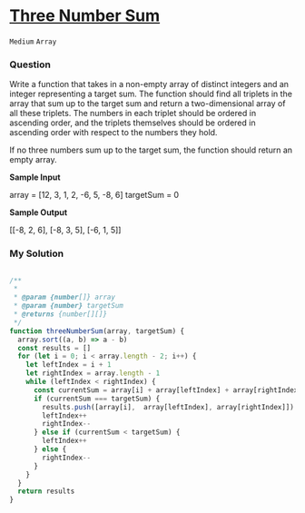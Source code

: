 # [Three Number Sum](https://www.algoexpert.io/questions/three-number-sum)

`Medium` `Array`

### Question
Write a function that takes in a non-empty array of distinct integers and an integer representing a target sum. The function should find all triplets in the array that sum up to the target sum and return a two-dimensional array of all these triplets. The numbers in each triplet should be ordered in ascending order, and the triplets themselves should be ordered in ascending order with respect to the numbers they hold.

If no three numbers sum up to the target sum, the function should return an empty array.



**Sample Input**

array = [12, 3, 1, 2, -6, 5, -8, 6]
targetSum = 0

**Sample Output**

[[-8, 2, 6], [-8, 3, 5], [-6, 1, 5]]

### My Solution
```js

/**
 * 
 * @param {number[]} array
 * @param {number} targetSum
 * @returns {number[][]}
 */
function threeNumberSum(array, targetSum) {
  array.sort((a, b) => a - b)
  const results = []
  for (let i = 0; i < array.length - 2; i++) {
    let leftIndex = i + 1
    let rightIndex = array.length - 1
    while (leftIndex < rightIndex) {
      const currentSum = array[i] + array[leftIndex] + array[rightIndex]
      if (currentSum === targetSum) {
        results.push([array[i],  array[leftIndex], array[rightIndex]])
        leftIndex++
        rightIndex--
      } else if (currentSum < targetSum) {
        leftIndex++
      } else {
        rightIndex--
      }
    }
  }
  return results
}
```
